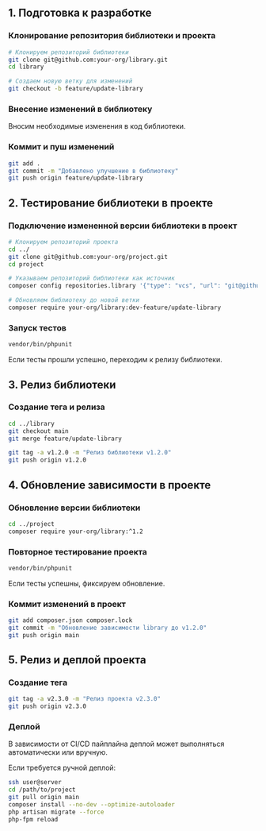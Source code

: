 
## 1. Подготовка к разработке

### Клонирование репозитория библиотеки и проекта
```sh
# Клонируем репозиторий библиотеки
git clone git@github.com:your-org/library.git
cd library

# Создаем новую ветку для изменений
git checkout -b feature/update-library
```

### Внесение изменений в библиотеку
Вносим необходимые изменения в код библиотеки.

### Коммит и пуш изменений
```sh
git add .
git commit -m "Добавлено улучшение в библиотеку"
git push origin feature/update-library
```

## 2. Тестирование библиотеки в проекте

### Подключение измененной версии библиотеки в проект
```sh
# Клонируем репозиторий проекта
cd ../
git clone git@github.com:your-org/project.git
cd project

# Указываем репозиторий библиотеки как источник
composer config repositories.library '{"type": "vcs", "url": "git@github.com:your-org/library.git"}'

# Обновляем библиотеку до новой ветки
composer require your-org/library:dev-feature/update-library
```

### Запуск тестов
```sh
vendor/bin/phpunit
```
Если тесты прошли успешно, переходим к релизу библиотеки.

## 3. Релиз библиотеки

### Создание тега и релиза
```sh
cd ../library
git checkout main
git merge feature/update-library

git tag -a v1.2.0 -m "Релиз библиотеки v1.2.0"
git push origin v1.2.0
```

## 4. Обновление зависимости в проекте

### Обновление версии библиотеки
```sh
cd ../project
composer require your-org/library:^1.2
```

### Повторное тестирование проекта
```sh
vendor/bin/phpunit
```
Если тесты успешны, фиксируем обновление.

### Коммит изменений в проект
```sh
git add composer.json composer.lock
git commit -m "Обновление зависимости library до v1.2.0"
git push origin main
```

## 5. Релиз и деплой проекта

### Создание тега
```sh
git tag -a v2.3.0 -m "Релиз проекта v2.3.0"
git push origin v2.3.0
```

### Деплой
В зависимости от CI/CD пайплайна деплой может выполняться автоматически или вручную.

Если требуется ручной деплой:
```sh
ssh user@server
cd /path/to/project
git pull origin main
composer install --no-dev --optimize-autoloader
php artisan migrate --force
php-fpm reload
```
